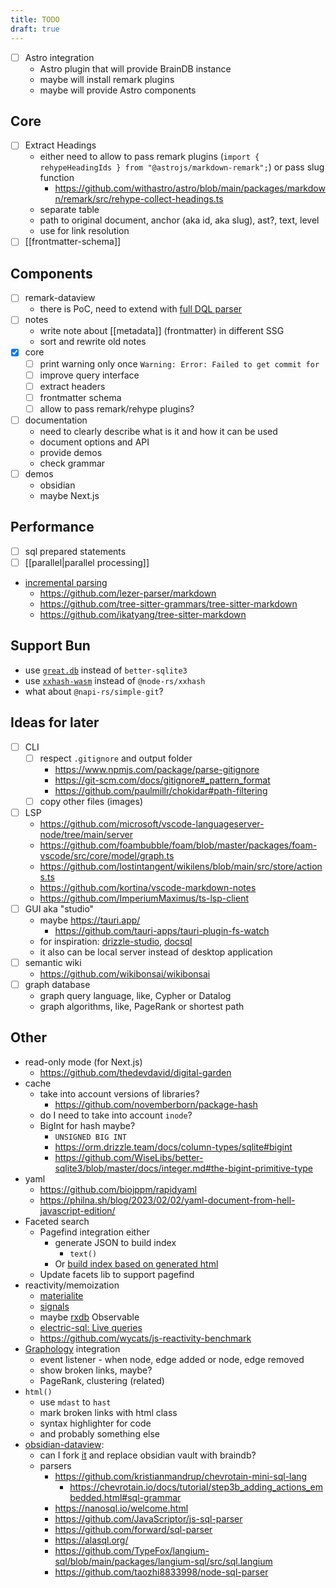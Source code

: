 ```yaml
---
title: TODO
draft: true
---
```


- [ ] Astro integration
  - Astro plugin that will provide BrainDB instance
  - maybe will install remark plugins
  - maybe will provide Astro components

## Core

- [ ] Extract Headings
  - either need to allow to pass remark plugins (`import { rehypeHeadingIds } from "@astrojs/markdown-remark";`) or pass slug function
    - https://github.com/withastro/astro/blob/main/packages/markdown/remark/src/rehype-collect-headings.ts
  - separate table
  - path to original document, anchor (aka id, aka slug), ast?, text, level
  - use for link resolution
- [ ] [[frontmatter-schema]]

## Components

- [ ] remark-dataview
  - there is PoC, need to extend with [full DQL parser](https://github.com/blacksmithgu/obsidian-dataview/blob/master/src/query/parse.ts)
- [ ] notes
  - write note about [[metadata]] (frontmatter) in different SSG
  - sort and rewrite old notes
- [x] core
  - [ ] print warning only once `Warning: Error: Failed to get commit for`
  - [ ] improve query interface
  - [ ] extract headers
  - [ ] frontmatter schema
  - [ ] allow to pass remark/rehype plugins?
- [ ] documentation
  - need to clearly describe what is it and how it can be used
  - document options and API
  - provide demos
  - check grammar
- [ ] demos
  - obsidian
  - maybe Next.js

## Performance

- [ ] sql prepared statements
- [ ] [[parallel|parallel processing]]
- [incremental parsing](https://parsing.stereobooster.com/incremental-parsers/)
  - https://github.com/lezer-parser/markdown
  - https://github.com/tree-sitter-grammars/tree-sitter-markdown
  - https://github.com/ikatyang/tree-sitter-markdown

## Support Bun

- use [`great.db`](https://www.npmjs.com/package/great.db) instead of `better-sqlite3`
- use [`xxhash-wasm`](https://github.com/jungomi/xxhash-wasm) instead of `@node-rs/xxhash`
- what about `@napi-rs/simple-git`?

## Ideas for later

- [ ] CLI
  - [ ] respect `.gitignore` and output folder
    - https://www.npmjs.com/package/parse-gitignore
    - https://git-scm.com/docs/gitignore#_pattern_format
    - https://github.com/paulmillr/chokidar#path-filtering
  - [ ] copy other files (images)
- [ ] LSP
  - https://github.com/microsoft/vscode-languageserver-node/tree/main/server
  - https://github.com/foambubble/foam/blob/master/packages/foam-vscode/src/core/model/graph.ts
  - https://github.com/lostintangent/wikilens/blob/main/src/store/actions.ts
  - https://github.com/kortina/vscode-markdown-notes
  - https://github.com/ImperiumMaximus/ts-lsp-client
- [ ] GUI aka "studio"
  - maybe https://tauri.app/
    - https://github.com/tauri-apps/tauri-plugin-fs-watch
  - for inspiration: [drizzle-studio](https://orm.drizzle.team/drizzle-studio/overview), [docsql](https://github.com/peterbe/docsql)
  - it also can be local server instead of desktop application
- [ ] semantic wiki
  - https://github.com/wikibonsai/wikibonsai
- [ ] graph database
  - graph query language, like, Cypher or Datalog
  - graph algorithms, like, PageRank or shortest path

## Other

- read-only mode (for Next.js)
  - https://github.com/thedevdavid/digital-garden
- cache
  - take into account versions of libraries?
    - https://github.com/novemberborn/package-hash
  - do I need to take into account `inode`?
  - BigInt for hash maybe?
    - `UNSIGNED BIG INT`
    - https://orm.drizzle.team/docs/column-types/sqlite#bigint
    - https://github.com/WiseLibs/better-sqlite3/blob/master/docs/integer.md#the-bigint-primitive-type
- yaml
  - https://github.com/biojppm/rapidyaml
  - https://philna.sh/blog/2023/02/02/yaml-document-from-hell-javascript-edition/
- Faceted search
  - Pagefind integration either
    - generate JSON to build index
      - `text()`
    - Or [build index based on generated html](https://github.com/withastro/starlight/blob/d2822a1127c622e086ad8877a07adad70d8c3aab/packages/starlight/index.ts#L61-L72)
  - Update facets lib to support pagefind
- reactivity/memoization
  - [materialite](https://github.com/vlcn-io/materialite)
  - [signals](https://preactjs.com/guide/v10/signals/)
  - maybe [rxdb](https://rxdb.info) Observable
  - [electric-sql: Live queries](https://electric-sql.com/docs/usage/data-access/queries#live-queries)
  - https://github.com/wycats/js-reactivity-benchmark
- [Graphology](https://graphology.github.io/) integration
  - event listener - when node, edge added or node, edge removed
  - show broken links, maybe?
  - PageRank, clustering (related)
- `html()`
  - use `mdast` to `hast`
  - mark broken links with html class
  - syntax highlighter for code
  - and probably something else
- [obsidian-dataview](https://github.com/blacksmithgu/obsidian-dataview):
  - can I fork [it](https://github.com/blacksmithgu/obsidian-dataview/blob/master/src/index.ts) and replace obsidian vault with braindb?
  - parsers
    - https://github.com/kristianmandrup/chevrotain-mini-sql-lang
      - https://chevrotain.io/docs/tutorial/step3b_adding_actions_embedded.html#sql-grammar
    - https://nanosql.io/welcome.html
    - https://github.com/JavaScriptor/js-sql-parser
    - https://github.com/forward/sql-parser
    - https://alasql.org/
    - https://github.com/TypeFox/langium-sql/blob/main/packages/langium-sql/src/sql.langium
    - https://github.com/taozhi8833998/node-sql-parser
